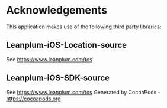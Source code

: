 # Acknowledgements
This application makes use of the following third party libraries:

## Leanplum-iOS-Location-source

See https://www.leanplum.com/tos

## Leanplum-iOS-SDK-source

See https://www.leanplum.com/tos
Generated by CocoaPods - https://cocoapods.org
